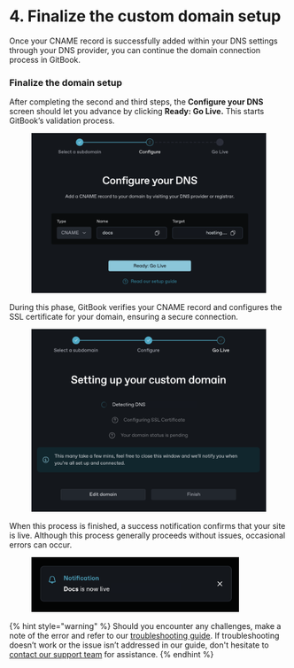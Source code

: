 # 4. Finalize the custom domain setup

Once your CNAME record is successfully added within your DNS settings through your DNS provider, you can continue the domain connection process in GitBook.&#x20;

### Finalize the domain setup

After completing the second and third steps, the **Configure your DNS** screen should let you advance by clicking **Ready: Go Live.** This starts GitBook’s validation process.&#x20;

<div data-full-width="true">

<figure><img src="../../.gitbook/assets/ready-go-live.png" alt="" width="563"><figcaption></figcaption></figure>

</div>

During this phase, GitBook verifies your CNAME record and configures the SSL certificate for your domain, ensuring a secure connection.&#x20;

<figure><img src="../../.gitbook/assets/setting up your custom domain.png" alt="" width="563"><figcaption></figcaption></figure>

When this process is finished, a success notification confirms that your site is live. Although this process generally proceeds without issues, occasional errors can occur.&#x20;

<figure><img src="../../.gitbook/assets/now-live-notification.png" alt="" width="375"><figcaption></figcaption></figure>

{% hint style="warning" %}
Should you encounter any challenges, make a note of the error and refer to our [troubleshooting guide](https://docs.gitbook.com/published-documentation/custom-domain/troubleshooting). If troubleshooting doesn’t work or the issue isn’t addressed in our guide, don't hesitate to [contact our support team](https://www.gitbook.com/contact) for assistance.
{% endhint %}
